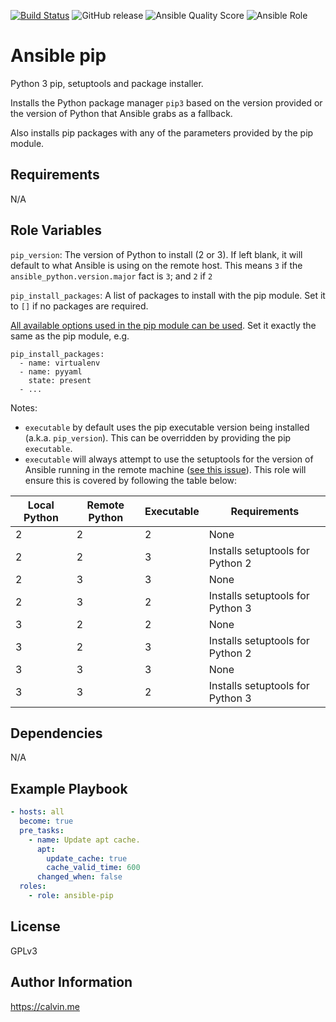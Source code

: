 [![Build Status](https://travis-ci.com/calvinbui/ansible-pip.svg?branch=master)](https://travis-ci.com/calvinbui/ansible-pip)
![GitHub release](https://img.shields.io/github/release/calvinbui/ansible-pip.svg)
![Ansible Quality Score](https://img.shields.io/ansible/quality/35859.svg)
![Ansible Role](https://img.shields.io/ansible/role/d/35859.svg)

# Ansible pip

Python 3 pip, setuptools and package installer.

Installs the Python package manager `pip3` based on the version provided or the version of Python that Ansible grabs as a fallback.

Also installs pip packages with any of the parameters provided by the pip module.

## Requirements

N/A

## Role Variables

`pip_version`: The version of Python to install (2 or 3). If left blank, it will default to what Ansible is using on the remote host. This means `3` if the `ansible_python.version.major` fact is `3`; and `2` if `2`

`pip_install_packages`: A list of packages to install with the pip module.  Set it to `[]` if no packages are required.

[All available options used in the pip module can be used](https://docs.ansible.com/ansible/2.7/modules/pip_module.html). Set it exactly the same as the pip module, e.g.

```
pip_install_packages:
  - name: virtualenv
  - name: pyyaml
    state: present
  - ...
```

Notes:
- `executable` by default uses the pip executable version being installed (a.k.a. `pip_version`). This can be overridden by providing the pip `executable`.
- `executable` will always attempt to use the setuptools for the version of Ansible running in the remote machine ([see this issue](https://github.com/ansible/ansible/issues/47361#issuecomment-431705748)). This role will ensure this is covered by following the table below:

| Local Python | Remote Python | Executable | Requirements                     |
|--------------|---------------|------------|----------------------------------|
| 2            | 2             | 2          | None                             |
| 2            | 2             | 3          | Installs setuptools for Python 2 |
| 2            | 3             | 3          | None                             |
| 2            | 3             | 2          | Installs setuptools for Python 3 |
| 3            | 2             | 2          | None                             |
| 3            | 2             | 3          | Installs setuptools for Python 2 |
| 3            | 3             | 3          | None                             |
| 3            | 3             | 2          | Installs setuptools for Python 3 |

## Dependencies

N/A

## Example Playbook


```yaml
- hosts: all
  become: true
  pre_tasks:
    - name: Update apt cache.
      apt:
        update_cache: true
        cache_valid_time: 600
      changed_when: false
  roles:
    - role: ansible-pip
```

## License

GPLv3

## Author Information

https://calvin.me
